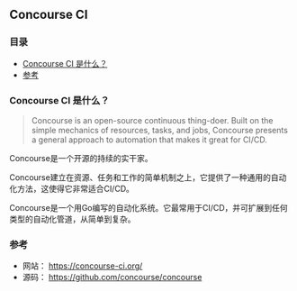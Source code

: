 ## Concourse CI

### 目录
* [Concourse CI 是什么？](#Concourse-CI-是什么？)
* [参考](#参考)

### Concourse CI 是什么？
> Concourse is an open-source continuous thing-doer.
> Built on the simple mechanics of resources, tasks, and jobs, Concourse presents a general approach to automation that makes it great for CI/CD.

Concourse是一个开源的持续的实干家。

Concourse建立在资源、任务和工作的简单机制之上，它提供了一种通用的自动化方法，这使得它非常适合CI/CD。

Concourse是一个用Go编写的自动化系统。它最常用于CI/CD，并可扩展到任何类型的自动化管道，从简单到复杂。

### 参考
* 网站： https://concourse-ci.org/
* 源码： https://github.com/concourse/concourse